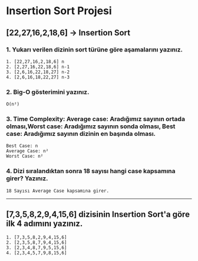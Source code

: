 # Insertion Sort Projesi

## **[22,27,16,2,18,6] -> Insertion Sort**

### **1. Yukarı verilen dizinin sort türüne göre aşamalarını yazınız.**

    1. [22,27,16,2,18,6] n
    2. [2,27,16,22,18,6] n-1
    3. [2,6,16,22,18,27] n-2
    4. [2,6,16,18,22,27] n-3

### **2. Big-O gösterimini yazınız.**
    O(n²)

### **3. Time Complexity: Average case: Aradığımız sayının ortada olması,Worst case: Aradığımız sayının sonda olması, Best case: Aradığımız sayının dizinin en başında olması.**

    Best Case: n
    Average Case: n²
    Worst Case: n²

### **4. Dizi sıralandıktan sonra 18 sayısı hangi case kapsamına girer? Yazınız.**

    18 Sayısı Average Case kapsamına girer.

***
## **[7,3,5,8,2,9,4,15,6] dizisinin Insertion Sort'a göre ilk 4 adımını yazınız.**

    1. [7,3,5,8,2,9,4,15,6]
    2. [2,3,5,8,7,9,4,15,6]
    3. [2,3,4,8,7,9,5,15,6]
    4. [2,3,4,5,7,9,8,15,6]